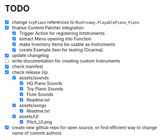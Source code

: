 ﻿# TODO
- [X] change `toyPiano` references to `Mushroomy.PlayablePiano_Piano`
- [X] finalise Content Patcher integration
	- [X] Trigger Action for registering Intstruments
	- [X] extract Menu opening into Function
	- [X] make Inventory Items be usable as Instruments
	- [X] create Example Item for testing (Ocarina)
- [X] update changelog
- [ ] write documentation for creating custom Instruments
- [X] check manifest
- [X] check release zip
	- [X] assets/sounds
		- [X] HQ Piano Sounds
		- [X] Toy Piano Sounds
		- [X] Flute Sounds
		- [X] Readme.txt
	- [X] assets/songs
		- [X] Readme.txt 
	- [X] assets/UI
		- [X] Pitch_UI.png
- [X] create new github repo for open source, or find efficient way to change name of commit authors